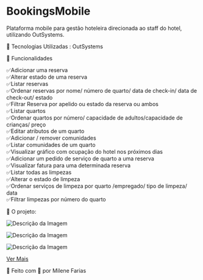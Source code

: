 # BookingsMobile

Plataforma mobile para gestão hoteleira direcionada ao staff do hotel, utilizando OutSystems.

🚀 Tecnologias Utilizadas :
OutSystems

📌 Funcionalidades  

✅Adicionar uma reserva    
✅Alterar estado de uma reserva    
✅Listar reservas   
✅Ordenar reservas por nome/ número de quarto/ data de check-in/ data de check-out/ estado    
✅Filtrar Reserva por apelido ou estado da reserva ou ambos     
✅Listar quartos     
✅Ordenar quartos por número/ capacidade de adultos/capacidade de crianças/ preço   
✅Editar atributos de um quarto    
✅Adicionar / remover comunidades  
✅Listar comunidades de um quarto  
✅Visualizar gráfico com ocupação do hotel nos próximos dias   
✅Adicionar um pedido de serviço de quarto a uma reserva  
✅Visualizar fatura para uma determinada reserva  
✅Listar todas as limpezas   
✅Alterar o estado de limpeza   
✅Ordenar serviços de limpeza por quarto /empregado/ tipo de limpeza/ data   
✅Filtrar limpezas por número do quarto

📸 O projeto:

![Descrição da Imagem](https://github.com/MileneSoutoFarias/BookingsMobile/blob/main/bookings%20mobile%20ecras/Captura%20de%20ecr%C3%A3%202025-01-31%20105854.png)

![Descrição da Imagem](https://github.com/MileneSoutoFarias/BookingsMobile/blob/main/bookings%20mobile%20ecras/Captura%20de%20ecr%C3%A3%202025-01-31%20110018.png)

![Descrição da Imagem](https://github.com/MileneSoutoFarias/BookingsMobile/blob/main/bookings%20mobile%20ecras/Captura%20de%20ecr%C3%A3%202025-01-31%20105929.png)
 
[Ver Mais](https://github.com/MileneSoutoFarias/BookingsMobile/tree/main/bookings%20mobile%20ecras) 


🚀 Feito com 💙 por Milene Farias
